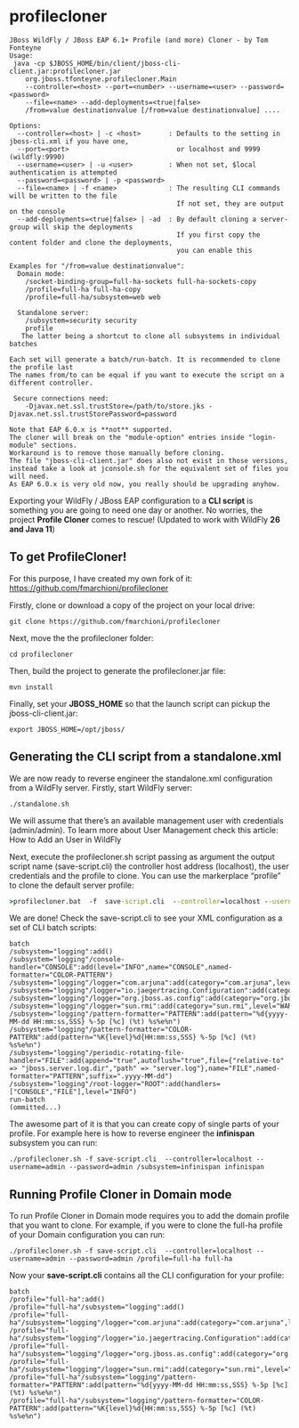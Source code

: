 profilecloner
=============
~~~
JBoss WildFly / JBoss EAP 6.1+ Profile (and more) Cloner - by Tom Fonteyne
Usage:
 java -cp $JBOSS_HOME/bin/client/jboss-cli-client.jar:profilecloner.jar
    org.jboss.tfonteyne.profilecloner.Main
    --controller=<host> --port=<number> --username=<user> --password=<password>
    --file=<name> --add-deployments=<true|false>
    /from=value destinationvalue [/from=value destinationvalue] ....

Options:
  --controller=<host> | -c <host>       : Defaults to the setting in jboss-cli.xml if you have one,
  --port=<port>                           or localhost and 9999 (wildfly:9990)
  --username=<user> | -u <user>         : When not set, $local authentication is attempted
  --password=<password> | -p <password>
  --file=<name> | -f <name>             : The resulting CLI commands will be written to the file
                                          If not set, they are output on the console
  --add-deployments=<true|false> | -ad  : By default cloning a server-group will skip the deployments
                                          If you first copy the content folder and clone the deployments,
                                          you can enable this

Examples for "/from=value destinationvalue":
  Domain mode:
    /socket-binding-group=full-ha-sockets full-ha-sockets-copy
    /profile=full-ha full-ha-copy
    /profile=full-ha/subsystem=web web

  Standalone server:
    /subsystem=security security
    profile
   The latter being a shortcut to clone all subsystems in individual batches

Each set will generate a batch/run-batch. It is recommended to clone the profile last
The names from/to can be equal if you want to execute the script on a different controller.

 Secure connections need:
    -Djavax.net.ssl.trustStore=/path/to/store.jks -Djavax.net.ssl.trustStorePassword=password

Note that EAP 6.0.x is **not** supported.
The cloner will break on the "module-option" entries inside "login-module" sections.
Workaround is to remove those manually before cloning.
The file "jboss-cli-client.jar" does also not exist in those versions,
instead take a look at jconsole.sh for the equivalent set of files you will need.
As EAP 6.0.x is very old now, you really should be upgrading anyhow.
~~~
Exporting your WildFly / JBoss EAP configuration to a **CLI script** is something you are going to need one day or another. No worries, the project **Profile Cloner** comes to rescue! (Updated to work with WildFly **26 and Java 11**)

## To get ProfileCloner!
For this purpose, I have created my own fork of it: https://github.com/fmarchioni/profilecloner

Firstly, clone or download a copy of the project on your local drive:
```shell
git clone https://github.com/fmarchioni/profilecloner
```
Next, move the the profilecloner folder:
```shell
cd profilecloner
```
Then, build the project to generate the profilecloner.jar file:
```shell
mvn install
```
Finally, set your **JBOSS_HOME** so that the launch script can pickup the jboss-cli-client.jar:
```shell
export JBOSS_HOME=/opt/jboss/
```
## Generating the CLI script from a standalone.xml
We are now ready to reverse engineer the standalone.xml configuration from a WildFly server.
Firstly, start WildFly server:
```
./standalone.sh
```
We will assume that there’s an available management user with credentials (admin/admin). To learn more about User Management check this article: How to Add an User in WildFly

Next, execute the profilecloner.sh script passing as argument the output script name (save-script.cli) the controller host address (localhost), the user credentials and the profile to clone. You can use the markerplace “profile” to clone the default server profile:
```cmd
>profilecloner.bat  -f  save-script.cli  --controller=localhost --username=admin --password=123456 profile
```
We are done! Check the save-script.cli to see your XML configuration as a set of CLI batch scripts:
```cli
batch
/subsystem="logging":add()
/subsystem="logging"/console-handler="CONSOLE":add(level="INFO",name="CONSOLE",named-formatter="COLOR-PATTERN")
/subsystem="logging"/logger="com.arjuna":add(category="com.arjuna",level="WARN")
/subsystem="logging"/logger="io.jaegertracing.Configuration":add(category="io.jaegertracing.Configuration",level="WARN")
/subsystem="logging"/logger="org.jboss.as.config":add(category="org.jboss.as.config",level="DEBUG")
/subsystem="logging"/logger="sun.rmi":add(category="sun.rmi",level="WARN")
/subsystem="logging"/pattern-formatter="PATTERN":add(pattern="%d{yyyy-MM-dd HH:mm:ss,SSS} %-5p [%c] (%t) %s%e%n")
/subsystem="logging"/pattern-formatter="COLOR-PATTERN":add(pattern="%K{level}%d{HH:mm:ss,SSS} %-5p [%c] (%t) %s%e%n")
/subsystem="logging"/periodic-rotating-file-handler="FILE":add(append="true",autoflush="true",file={"relative-to" => "jboss.server.log.dir","path" => "server.log"},name="FILE",named-formatter="PATTERN",suffix=".yyyy-MM-dd")
/subsystem="logging"/root-logger="ROOT":add(handlers=["CONSOLE","FILE"],level="INFO")
run-batch
(ommitted...)
```
The awesome part of it is that you can create copy of single parts of your profile. For example here is how to reverse engineer the **infinispan** subsystem you can run:
```shell
./profilecloner.sh -f save-script.cli  --controller=localhost --username=admin --password=admin /subsystem=infinispan infinispan
```
## Running Profile Cloner in Domain mode
To run Profile Cloner in Domain mode requires you to add the domain profile that you want to clone. For example, if you were to clone the full-ha profile of your Domain configuration you can run:
```shell
./profilecloner.sh -f save-script.cli  --controller=localhost --username=admin --password=admin /profile=full-ha full-ha
```

Now your **save-script.cli** contains all the CLI configuration for your profile:
```cli
batch
/profile="full-ha":add()
/profile="full-ha"/subsystem="logging":add()
/profile="full-ha"/subsystem="logging"/logger="com.arjuna":add(category="com.arjuna",level="WARN")
/profile="full-ha"/subsystem="logging"/logger="io.jaegertracing.Configuration":add(category="io.jaegertracing.Configuration",level="WARN")
/profile="full-ha"/subsystem="logging"/logger="org.jboss.as.config":add(category="org.jboss.as.config",level="DEBUG")
/profile="full-ha"/subsystem="logging"/logger="sun.rmi":add(category="sun.rmi",level="WARN")
/profile="full-ha"/subsystem="logging"/pattern-formatter="PATTERN":add(pattern="%d{yyyy-MM-dd HH:mm:ss,SSS} %-5p [%c] (%t) %s%e%n")
/profile="full-ha"/subsystem="logging"/pattern-formatter="COLOR-PATTERN":add(pattern="%K{level}%d{HH:mm:ss,SSS} %-5p [%c] (%t) %s%e%n")
```
